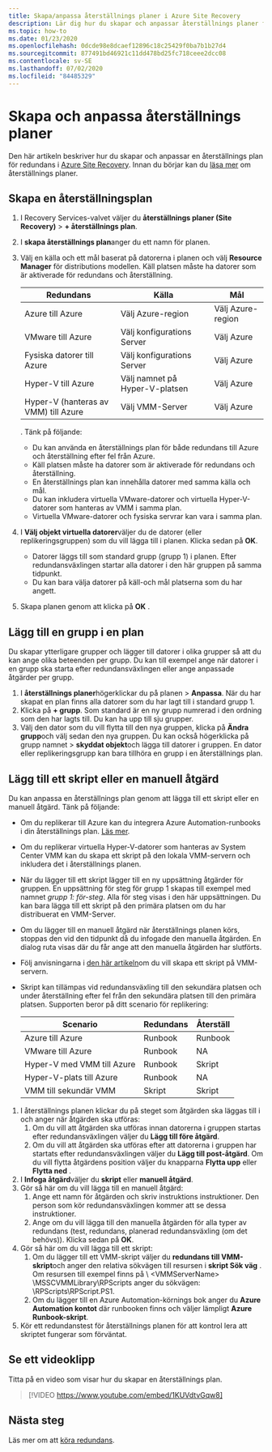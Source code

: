 ```yaml
---
title: Skapa/anpassa återställnings planer i Azure Site Recovery
description: Lär dig hur du skapar och anpassar återställnings planer för haveri beredskap med hjälp av Azure Site Recovery-tjänsten.
ms.topic: how-to
ms.date: 01/23/2020
ms.openlocfilehash: 0dcde98e8dcaef12896c18c25429f0ba7b1b27d4
ms.sourcegitcommit: 877491bd46921c11dd478bd25fc718ceee2dcc08
ms.contentlocale: sv-SE
ms.lasthandoff: 07/02/2020
ms.locfileid: "84485329"
---
```

# <a name="create-and-customize-recovery-plans"></a>Skapa och anpassa återställnings planer

Den här artikeln beskriver hur du skapar och anpassar en återställnings plan för redundans i [Azure Site Recovery](site-recovery-overview.md). Innan du börjar kan du [läsa mer](recovery-plan-overview.md) om återställnings planer.

## <a name="create-a-recovery-plan"></a>Skapa en återställningsplan

1. I Recovery Services-valvet väljer du **återställnings planer (Site Recovery)**  >  **+ återställnings plan**.
2. I **skapa återställnings plan**anger du ett namn för planen.
3. Välj en källa och ett mål baserat på datorerna i planen och välj **Resource Manager** för distributions modellen. Käll platsen måste ha datorer som är aktiverade för redundans och återställning. 

    **Redundans** | **Källa** | **Mål** 
   --- | --- | ---
   Azure till Azure | Välj Azure-region | Välj Azure-region
   VMware till Azure | Välj konfigurations Server | Välj Azure
   Fysiska datorer till Azure | Välj konfigurations Server | Välj Azure   
   Hyper-V till Azure | Välj namnet på Hyper-V-platsen | Välj Azure
   Hyper-V (hanteras av VMM) till Azure  | Välj VMM-Server | Välj Azure
  
    . Tänk på följande:
    - Du kan använda en återställnings plan för både redundans till Azure och återställning efter fel från Azure.
    - Käll platsen måste ha datorer som är aktiverade för redundans och återställning.
    - En återställnings plan kan innehålla datorer med samma källa och mål.
    - Du kan inkludera virtuella VMware-datorer och virtuella Hyper-V-datorer som hanteras av VMM i samma plan.
    - Virtuella VMware-datorer och fysiska servrar kan vara i samma plan.

4. I **Välj objekt virtuella datorer**väljer du de datorer (eller replikeringsgruppen) som du vill lägga till i planen. Klicka sedan på **OK**.
    - Datorer läggs till som standard grupp (grupp 1) i planen. Efter redundansväxlingen startar alla datorer i den här gruppen på samma tidpunkt.
    - Du kan bara välja datorer på käll-och mål platserna som du har angett. 
5. Skapa planen genom att klicka på **OK** .

## <a name="add-a-group-to-a-plan"></a>Lägg till en grupp i en plan

Du skapar ytterligare grupper och lägger till datorer i olika grupper så att du kan ange olika beteenden per grupp. Du kan till exempel ange när datorer i en grupp ska starta efter redundansväxlingen eller ange anpassade åtgärder per grupp.

1. I **återställnings planer**högerklickar du på planen > **Anpassa**. När du har skapat en plan finns alla datorer som du har lagt till i standard grupp 1.
2. Klicka på **+ grupp**. Som standard är en ny grupp numrerad i den ordning som den har lagts till. Du kan ha upp till sju grupper.
3. Välj den dator som du vill flytta till den nya gruppen, klicka på **Ändra grupp**och välj sedan den nya gruppen. Du kan också högerklicka på grupp namnet > **skyddat objekt**och lägga till datorer i gruppen. En dator eller replikeringsgrupp kan bara tillhöra en grupp i en återställnings plan.


## <a name="add-a-script-or-manual-action"></a>Lägg till ett skript eller en manuell åtgärd

Du kan anpassa en återställnings plan genom att lägga till ett skript eller en manuell åtgärd. Tänk på följande:

- Om du replikerar till Azure kan du integrera Azure Automation-runbooks i din återställnings plan. [Läs mer](site-recovery-runbook-automation.md).
- Om du replikerar virtuella Hyper-V-datorer som hanteras av System Center VMM kan du skapa ett skript på den lokala VMM-servern och inkludera det i återställnings planen.
- När du lägger till ett skript lägger till en ny uppsättning åtgärder för gruppen. En uppsättning för steg för grupp 1 skapas till exempel med namnet *grupp 1: för-steg*. Alla för steg visas i den här uppsättningen. Du kan bara lägga till ett skript på den primära platsen om du har distribuerat en VMM-Server.
- Om du lägger till en manuell åtgärd när återställnings planen körs, stoppas den vid den tidpunkt då du infogade den manuella åtgärden. En dialog ruta visas där du får ange att den manuella åtgärden har slutförts.
- Följ anvisningarna i [den här artikeln](hyper-v-vmm-recovery-script.md)om du vill skapa ett skript på VMM-servern.
- Skript kan tillämpas vid redundansväxling till den sekundära platsen och under återställning efter fel från den sekundära platsen till den primära platsen. Supporten beror på ditt scenario för replikering:
    
    **Scenario** | **Redundans** | **Återställ**
    --- | --- | --- 
    Azure till Azure  | Runbook | Runbook
    VMware till Azure | Runbook | NA 
    Hyper-V med VMM till Azure | Runbook | Skript
    Hyper-V-plats till Azure | Runbook | NA
    VMM till sekundär VMM | Skript | Skript

1. I återställnings planen klickar du på steget som åtgärden ska läggas till i och anger när åtgärden ska utföras:
    1. Om du vill att åtgärden ska utföras innan datorerna i gruppen startas efter redundansväxlingen väljer du **Lägg till före åtgärd**.
    1. Om du vill att åtgärden ska utföras efter att datorerna i gruppen har startats efter redundansväxlingen väljer du **Lägg till post-åtgärd**. Om du vill flytta åtgärdens position väljer du knapparna **Flytta upp** eller **Flytta ned** .
2. I **Infoga åtgärd**väljer du **skript** eller **manuell åtgärd**.
3. Gör så här om du vill lägga till en manuell åtgärd:
    1. Ange ett namn för åtgärden och skriv instruktions instruktioner. Den person som kör redundansväxlingen kommer att se dessa instruktioner.
    1. Ange om du vill lägga till den manuella åtgärden för alla typer av redundans (test, redundans, planerad redundansväxling (om det behövs)). Klicka sedan på **OK**.
4. Gör så här om du vill lägga till ett skript:
    1. Om du lägger till ett VMM-skript väljer du **redundans till VMM-skript**och anger den relativa sökvägen till resursen i **skript Sök väg** . Om resursen till exempel finns på \\ \<VMMServerName> \MSSCVMMLibrary\RPScripts anger du sökvägen: \RPScripts\RPScript.PS1.
    1. Om du lägger till en Azure Automation-körnings bok anger du **Azure Automation kontot** där runbooken finns och väljer lämpligt **Azure Runbook-skript**.
5. Kör ett redundanstest för återställnings planen för att kontrol lera att skriptet fungerar som förväntat.

## <a name="watch-a-video"></a>Se ett videoklipp

Titta på en video som visar hur du skapar en återställnings plan.


> [!VIDEO https://www.youtube.com/embed/1KUVdtvGqw8]

## <a name="next-steps"></a>Nästa steg

Läs mer om att [köra redundans](site-recovery-failover.md).  

    
